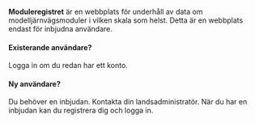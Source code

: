 ﻿**Moduleregistret** är en webbplats för underhåll av data om
modelljärnvägsmoduler i vilken skala som helst.
Detta är en webbplats endast för inbjudna användare.
#### Existerande användare?
Logga in om du redan har ett konto.
#### Ny användare?
Du behöver en inbjudan. Kontakta din landsadministratör.
När du har en inbjudan kan du registrera dig och logga in.